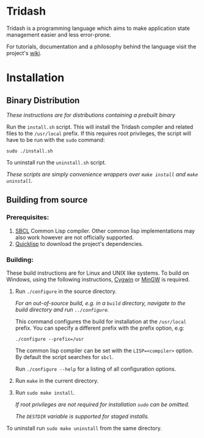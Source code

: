 Tridash
=======

Tridash is a programming language which aims to make application state
management easier and less error-prone.

For tutorials, documentation and a philosophy behind the language
visit the project's
[wiki](https://github.com/alex-gutev/tridash/wiki).


Installation
============

Binary Distribution
-------------------

_These instructions are for distributions containing a prebuilt binary_

Run the `install.sh` script. This will install the Tridash compiler
and related files to the `/usr/local` prefix. If this requires root
privileges, the script will have to be run with the `sudo` command:

`sudo ./install.sh`

To uninstall run the `uninstall.sh` script.

_These scripts are simply convenience wrappers over `make install` and
`make uninstall`._

Building from source
--------------------

### Prerequisites:

1. [SBCL](http://www.sbcl.org) Common Lisp compiler. Other common lisp
   implementations may also work however are not officially supported.
2. [Quicklisp](https://www.quicklisp.org/beta/) to download the
   project's dependencies.

### Building:

These build instructions are for Linux and UNIX like systems. To build
on Windows, using the following instructions,
[Cygwin](https://www.cygwin.com) or [MinGW](http://www.mingw.org) is
required.

1. Run `./configure` in the source directory.

   _For an out-of-source build, e.g. in a `build` directory, navigate
   to the build directory and run `../configure`._

   This command configures the build for installation at the
   `/usr/local` prefix. You can specify a different prefix with the
   prefix option, e.g:

   `./configure --prefix=/usr`

   The common lisp compiler can be set with the `LISP=<compiler>`
   option. By default the script searches for `sbcl`.

   Run `./configure --help` for a listing of all configuration
   options.

1. Run `make` in the current directory.

2. Run `sudo make install`.

   _If root privileges are not required for installation `sudo` can be omitted._

   _The `DESTDIR` variable is supported for staged installs._

To uninstall run `sudo make uninstall` from the same directory.
